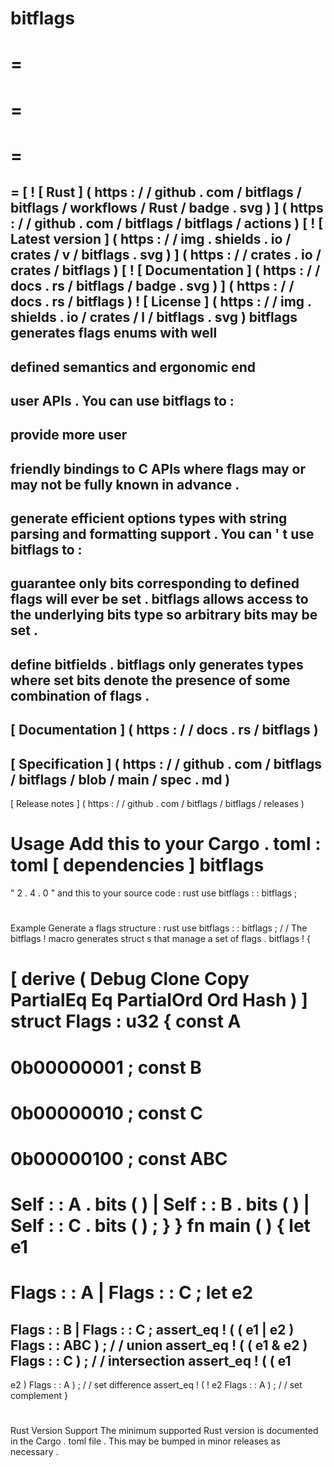 bitflags
=
=
=
=
=
=
=
=
[
!
[
Rust
]
(
https
:
/
/
github
.
com
/
bitflags
/
bitflags
/
workflows
/
Rust
/
badge
.
svg
)
]
(
https
:
/
/
github
.
com
/
bitflags
/
bitflags
/
actions
)
[
!
[
Latest
version
]
(
https
:
/
/
img
.
shields
.
io
/
crates
/
v
/
bitflags
.
svg
)
]
(
https
:
/
/
crates
.
io
/
crates
/
bitflags
)
[
!
[
Documentation
]
(
https
:
/
/
docs
.
rs
/
bitflags
/
badge
.
svg
)
]
(
https
:
/
/
docs
.
rs
/
bitflags
)
!
[
License
]
(
https
:
/
/
img
.
shields
.
io
/
crates
/
l
/
bitflags
.
svg
)
bitflags
generates
flags
enums
with
well
-
defined
semantics
and
ergonomic
end
-
user
APIs
.
You
can
use
bitflags
to
:
-
provide
more
user
-
friendly
bindings
to
C
APIs
where
flags
may
or
may
not
be
fully
known
in
advance
.
-
generate
efficient
options
types
with
string
parsing
and
formatting
support
.
You
can
'
t
use
bitflags
to
:
-
guarantee
only
bits
corresponding
to
defined
flags
will
ever
be
set
.
bitflags
allows
access
to
the
underlying
bits
type
so
arbitrary
bits
may
be
set
.
-
define
bitfields
.
bitflags
only
generates
types
where
set
bits
denote
the
presence
of
some
combination
of
flags
.
-
[
Documentation
]
(
https
:
/
/
docs
.
rs
/
bitflags
)
-
[
Specification
]
(
https
:
/
/
github
.
com
/
bitflags
/
bitflags
/
blob
/
main
/
spec
.
md
)
-
[
Release
notes
]
(
https
:
/
/
github
.
com
/
bitflags
/
bitflags
/
releases
)
#
#
Usage
Add
this
to
your
Cargo
.
toml
:
toml
[
dependencies
]
bitflags
=
"
2
.
4
.
0
"
and
this
to
your
source
code
:
rust
use
bitflags
:
:
bitflags
;
#
#
Example
Generate
a
flags
structure
:
rust
use
bitflags
:
:
bitflags
;
/
/
The
bitflags
!
macro
generates
struct
s
that
manage
a
set
of
flags
.
bitflags
!
{
#
[
derive
(
Debug
Clone
Copy
PartialEq
Eq
PartialOrd
Ord
Hash
)
]
struct
Flags
:
u32
{
const
A
=
0b00000001
;
const
B
=
0b00000010
;
const
C
=
0b00000100
;
const
ABC
=
Self
:
:
A
.
bits
(
)
|
Self
:
:
B
.
bits
(
)
|
Self
:
:
C
.
bits
(
)
;
}
}
fn
main
(
)
{
let
e1
=
Flags
:
:
A
|
Flags
:
:
C
;
let
e2
=
Flags
:
:
B
|
Flags
:
:
C
;
assert_eq
!
(
(
e1
|
e2
)
Flags
:
:
ABC
)
;
/
/
union
assert_eq
!
(
(
e1
&
e2
)
Flags
:
:
C
)
;
/
/
intersection
assert_eq
!
(
(
e1
-
e2
)
Flags
:
:
A
)
;
/
/
set
difference
assert_eq
!
(
!
e2
Flags
:
:
A
)
;
/
/
set
complement
}
#
#
Rust
Version
Support
The
minimum
supported
Rust
version
is
documented
in
the
Cargo
.
toml
file
.
This
may
be
bumped
in
minor
releases
as
necessary
.
